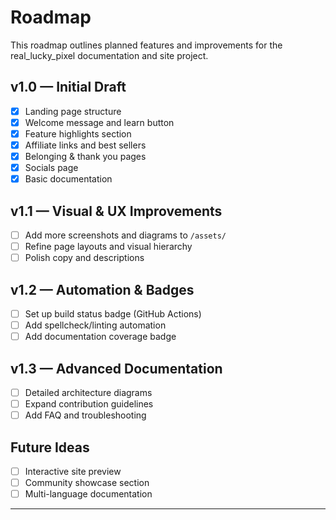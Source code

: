 # Roadmap

This roadmap outlines planned features and improvements for the real_lucky_pixel documentation and site project.

## v1.0 — Initial Draft
- [x] Landing page structure
- [x] Welcome message and learn button
- [x] Feature highlights section
- [x] Affiliate links and best sellers
- [x] Belonging & thank you pages
- [x] Socials page
- [x] Basic documentation

## v1.1 — Visual & UX Improvements
- [ ] Add more screenshots and diagrams to `/assets/`
- [ ] Refine page layouts and visual hierarchy
- [ ] Polish copy and descriptions

## v1.2 — Automation & Badges
- [ ] Set up build status badge (GitHub Actions)
- [ ] Add spellcheck/linting automation
- [ ] Add documentation coverage badge

## v1.3 — Advanced Documentation
- [ ] Detailed architecture diagrams
- [ ] Expand contribution guidelines
- [ ] Add FAQ and troubleshooting

## Future Ideas
- [ ] Interactive site preview
- [ ] Community showcase section
- [ ] Multi-language documentation

---
